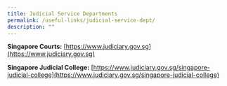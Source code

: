 ```yaml
---
title: Judicial Service Departments
permalink: /useful-links/judicial-service-dept/
description: ""
---
```

**Singapore Courts:** [https://www.judiciary.gov.sg](https://www.judiciary.gov.sg)

**Singapore Judicial College:** [https://www.judiciary.gov.sg/singapore-judicial-college](https://www.judiciary.gov.sg/singapore-judicial-college) 